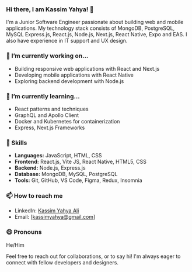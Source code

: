 ### Hi there, I am Kassim Yahya! :wave:
I'm a Junior Software Engineer passionate about building web and mobile applications. My technology stack consists of MongoDB, PostgreSQL, MySQL Express.js, React.js, Node.js, Next.js, React Native, Expo and EAS. I also have experience in IT support and UX design.
### 🔭 I’m currently working on...

- Building responsive web applications with React and Next.js
- Developing mobile applications with React Native
- Exploring backend development with Node.js

### 🌱 I’m currently learning...

- React patterns and techniques
- GraphQL and Apollo Client
- Docker and Kubernetes for containerization
- Express, Next.js Frameworks

### 💼 Skills

- **Languages:** JavaScript, HTML, CSS
- **Frontend:** React.js, Vite JS, React Native, HTML5, CSS
- **Backend:** Node.js, Express.js 
- **Database:** MongoDB, MySQL, PostgreSQL
- **Tools:** Git, GitHub, VS Code, Figma, Redux, Insomnia

### 📫 How to reach me

- LinkedIn: [Kassim Yahya Ali](https://www.linkedin.com/in/kassim-yahya-ali-b35274184/)
- Email: [kassimyahya@gmail.com]

### 😄 Pronouns

He/Him

Feel free to reach out for collaborations, or to say hi! I'm always eager to connect with fellow developers and designers.



